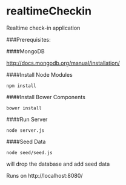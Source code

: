 realtimeCheckin
===============

Realtime check-in application

###Prerequisites:

####MongoDB

http://docs.mongodb.org/manual/installation/

####Install Node Modules

    npm install
    
####Install Bower Components
    
    bower install
    
####Run Server

    node server.js
    
####Seed Data
    
    node seed/seed.js
    
will drop the database and add seed data

Runs on http://localhost:8080/
